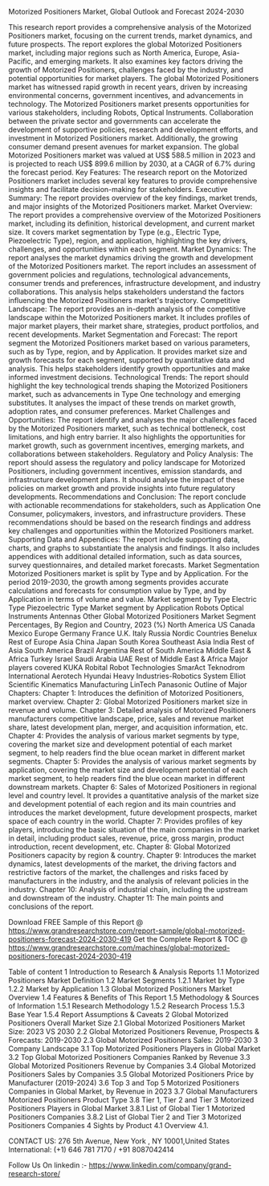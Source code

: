 Motorized Positioners Market, Global Outlook and Forecast 2024-2030

This research report provides a comprehensive analysis of the Motorized Positioners market, focusing on the current trends, market dynamics, and future prospects. The report explores the global Motorized Positioners market, including major regions such as North America, Europe, Asia-Pacific, and emerging markets. It also examines key factors driving the growth of Motorized Positioners, challenges faced by the industry, and potential opportunities for market players. The global Motorized Positioners market has witnessed rapid growth in recent years, driven by increasing environmental concerns, government incentives, and advancements in technology. The Motorized Positioners market presents opportunities for various stakeholders, including Robots, Optical Instruments. Collaboration between the private sector and governments can accelerate the development of supportive policies, research and development efforts, and investment in Motorized Positioners market. Additionally, the growing consumer demand present avenues for market expansion. The global Motorized Positioners market was valued at US$ 588.5 million in 2023 and is projected to reach US$ 899.6 million by 2030, at a CAGR of 6.7% during the forecast period. Key Features: The research report on the Motorized Positioners market includes several key features to provide comprehensive insights and facilitate decision-making for stakeholders. Executive Summary: The report provides overview of the key findings, market trends, and major insights of the Motorized Positioners market. Market Overview: The report provides a comprehensive overview of the Motorized Positioners market, including its definition, historical development, and current market size. It covers market segmentation by Type (e.g., Electric Type, Piezoelectric Type), region, and application, highlighting the key drivers, challenges, and opportunities within each segment. Market Dynamics: The report analyses the market dynamics driving the growth and development of the Motorized Positioners market. The report includes an assessment of government policies and regulations, technological advancements, consumer trends and preferences, infrastructure development, and industry collaborations. This analysis helps stakeholders understand the factors influencing the Motorized Positioners market's trajectory. Competitive Landscape: The report provides an in-depth analysis of the competitive landscape within the Motorized Positioners market. It includes profiles of major market players, their market share, strategies, product portfolios, and recent developments. Market Segmentation and Forecast: The report segment the Motorized Positioners market based on various parameters, such as by Type, region, and by Application. It provides market size and growth forecasts for each segment, supported by quantitative data and analysis. This helps stakeholders identify growth opportunities and make informed investment decisions. Technological Trends: The report should highlight the key technological trends shaping the Motorized Positioners market, such as advancements in Type One technology and emerging substitutes. It analyses the impact of these trends on market growth, adoption rates, and consumer preferences. Market Challenges and Opportunities: The report identify and analyses the major challenges faced by the Motorized Positioners market, such as technical bottleneck, cost limitations, and high entry barrier. It also highlights the opportunities for market growth, such as government incentives, emerging markets, and collaborations between stakeholders. Regulatory and Policy Analysis: The report should assess the regulatory and policy landscape for Motorized Positioners, including government incentives, emission standards, and infrastructure development plans. It should analyse the impact of these policies on market growth and provide insights into future regulatory developments. Recommendations and Conclusion: The report conclude with actionable recommendations for stakeholders, such as Application One Consumer, policymakers, investors, and infrastructure providers. These recommendations should be based on the research findings and address key challenges and opportunities within the Motorized Positioners market. Supporting Data and Appendices: The report include supporting data, charts, and graphs to substantiate the analysis and findings. It also includes appendices with additional detailed information, such as data sources, survey questionnaires, and detailed market forecasts. Market Segmentation Motorized Positioners market is split by Type and by Application. For the period 2019-2030, the growth among segments provides accurate calculations and forecasts for consumption value by Type, and by Application in terms of volume and value. Market segment by Type Electric Type Piezoelectric Type Market segment by Application Robots Optical Instruments Antennas Other Global Motorized Positioners Market Segment Percentages, By Region and Country, 2023 (%) North America US Canada Mexico Europe Germany France U.K. Italy Russia Nordic Countries Benelux Rest of Europe Asia China Japan South Korea Southeast Asia India Rest of Asia South America Brazil Argentina Rest of South America Middle East & Africa Turkey Israel Saudi Arabia UAE Rest of Middle East & Africa Major players covered KUKA Robital Robot Technologies SmarAct Teknodrom International Aerotech Hyundai Heavy Industries-Robotics System Elliot Scientific Kinematics Manufacturing LinTech Panasonic Outline of Major Chapters: Chapter 1: Introduces the definition of Motorized Positioners, market overview. Chapter 2: Global Motorized Positioners market size in revenue and volume. Chapter 3: Detailed analysis of Motorized Positioners manufacturers competitive landscape, price, sales and revenue market share, latest development plan, merger, and acquisition information, etc. Chapter 4: Provides the analysis of various market segments by type, covering the market size and development potential of each market segment, to help readers find the blue ocean market in different market segments. Chapter 5: Provides the analysis of various market segments by application, covering the market size and development potential of each market segment, to help readers find the blue ocean market in different downstream markets. Chapter 6: Sales of Motorized Positioners in regional level and country level. It provides a quantitative analysis of the market size and development potential of each region and its main countries and introduces the market development, future development prospects, market space of each country in the world. Chapter 7: Provides profiles of key players, introducing the basic situation of the main companies in the market in detail, including product sales, revenue, price, gross margin, product introduction, recent development, etc. Chapter 8: Global Motorized Positioners capacity by region & country. Chapter 9: Introduces the market dynamics, latest developments of the market, the driving factors and restrictive factors of the market, the challenges and risks faced by manufacturers in the industry, and the analysis of relevant policies in the industry. Chapter 10: Analysis of industrial chain, including the upstream and downstream of the industry. Chapter 11: The main points and conclusions of the report.

Download FREE Sample of this Report @ https://www.grandresearchstore.com/report-sample/global-motorized-positioners-forecast-2024-2030-419
Get the Complete Report & TOC @ https://www.grandresearchstore.com/machines/global-motorized-positioners-forecast-2024-2030-419

Table of content
1 Introduction to Research & Analysis Reports
1.1 Motorized Positioners Market Definition
1.2 Market Segments
1.2.1 Market by Type
1.2.2 Market by Application
1.3 Global Motorized Positioners Market Overview
1.4 Features & Benefits of This Report
1.5 Methodology & Sources of Information
1.5.1 Research Methodology
1.5.2 Research Process
1.5.3 Base Year
1.5.4 Report Assumptions & Caveats
2 Global Motorized Positioners Overall Market Size
2.1 Global Motorized Positioners Market Size: 2023 VS 2030
2.2 Global Motorized Positioners Revenue, Prospects & Forecasts: 2019-2030
2.3 Global Motorized Positioners Sales: 2019-2030
3 Company Landscape
3.1 Top Motorized Positioners Players in Global Market
3.2 Top Global Motorized Positioners Companies Ranked by Revenue
3.3 Global Motorized Positioners Revenue by Companies
3.4 Global Motorized Positioners Sales by Companies
3.5 Global Motorized Positioners Price by Manufacturer (2019-2024)
3.6 Top 3 and Top 5 Motorized Positioners Companies in Global Market, by Revenue in 2023
3.7 Global Manufacturers Motorized Positioners Product Type
3.8 Tier 1, Tier 2 and Tier 3 Motorized Positioners Players in Global Market
3.8.1 List of Global Tier 1 Motorized Positioners Companies
3.8.2 List of Global Tier 2 and Tier 3 Motorized Positioners Companies
4 Sights by Product
4.1 Overview
4.1.

CONTACT US:
276 5th Avenue, New York , NY 10001,United States
International: (+1) 646 781 7170 / +91 8087042414

Follow Us On linkedin :- https://www.linkedin.com/company/grand-research-store/

